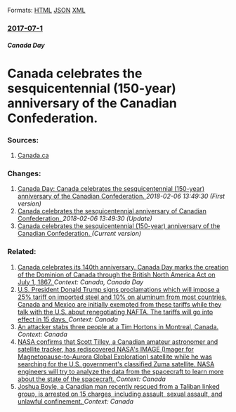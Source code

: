 
Formats: [HTML](/news/2017/07/1/canada-celebrates-the-sesquicentennial-150-year-anniversary-of-the-canadian-confederation.html)  [JSON](/news/2017/07/1/canada-celebrates-the-sesquicentennial-150-year-anniversary-of-the-canadian-confederation.json)  [XML](/news/2017/07/1/canada-celebrates-the-sesquicentennial-150-year-anniversary-of-the-canadian-confederation.xml)  

### [2017-07-1](/news/2017/07/1/index.md)

##### Canada Day
# Canada celebrates the sesquicentennial (150-year) anniversary of the Canadian Confederation. 




### Sources:

1. [Canada.ca](http://canada.pch.gc.ca/eng/1468262573081)

### Changes:

1. [Canada Day: Canada celebrates the sesquicentennial (150-year) anniversary of the Canadian Confederation. ](/news/2017/07/1/canada-day-canada-celebrates-the-sesquicentennial-150-year-anniversary-of-the-canadian-confederation.md) _2018-02-06 13:49:30 (First version)_
2. [Canada celebrates the sesquicentennial anniversary of Canadian Confederation. ](/news/2017/07/1/canada-celebrates-the-sesquicentennial-anniversary-of-canadian-confederation.md) _2018-02-06 13:49:30 (Update)_
2. [Canada celebrates the sesquicentennial (150-year) anniversary of the Canadian Confederation. ](/news/2017/07/1/canada-celebrates-the-sesquicentennial-150-year-anniversary-of-the-canadian-confederation.md) _(Current version)_

### Related:

1. [ Canada celebrates its 140th anniversary. Canada Day marks the creation of the Dominion of Canada through the British North America Act on July 1, 1867. ](/news/2007/07/1/canada-celebrates-its-140th-anniversary-canada-day-marks-the-creation-of-the-dominion-of-canada-through-the-british-north-america-act-on-j.md) _Context: Canada, Canada Day_
2. [U.S. President Donald Trump signs proclamations which will impose a 25% tariff on imported steel and 10% on aluminum from most countries. Canada and Mexico are initially exempted from these tariffs while they talk with the U.S. about renegotiating NAFTA. The tariffs will go into effect in 15 days. ](/news/2018/03/8/u-s-president-donald-trump-signs-proclamations-which-will-impose-a-25-tariff-on-imported-steel-and-10-on-aluminum-from-most-countries-ca.md) _Context: Canada_
3. [An attacker stabs three people at a Tim Hortons in Montreal, Canada. ](/news/2018/02/19/an-attacker-stabs-three-people-at-a-tim-hortons-in-montreal-canada.md) _Context: Canada_
4. [NASA confirms that Scott Tilley, a Canadian amateur astronomer and satellite tracker, has rediscovered NASA's IMAGE (Imager for Magnetopause-to-Aurora Global Exploration) satellite while he was searching for the U.S. government's classified Zuma satellite. NASA engineers will try to analyze the data from the spacecraft to learn more about the state of the spacecraft. ](/news/2018/02/1/nasa-confirms-that-scott-tilley-a-canadian-amateur-astronomer-and-satellite-tracker-has-rediscovered-nasa-s-image-imager-for-magnetopause.md) _Context: Canada_
5. [Joshua Boyle, a Canadian man recently rescued from a Taliban linked group, is arrested on 15 charges, including assault, sexual assault, and unlawful confinement. ](/news/2018/01/2/joshua-boyle-a-canadian-man-recently-rescued-from-a-taliban-linked-group-is-arrested-on-15-charges-including-assault-sexual-assault-and.md) _Context: Canada_
